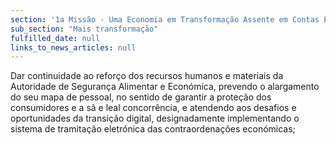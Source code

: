```yaml
---
section: '1a Missão - Uma Economia em Transformação Assente em Contas Equilibradas'
sub_section: "Mais transformação"
fulfilled_date: null
links_to_news_articles: null
---
```


Dar continuidade ao reforço dos recursos humanos e materiais da Autoridade de Segurança Alimentar e Económica, prevendo o alargamento do seu mapa de pessoal, no sentido de garantir a proteção dos consumidores e a sã e leal concorrência, e atendendo aos desafios e oportunidades da transição digital, designadamente implementando o sistema de tramitação eletrónica das contraordenações económicas;